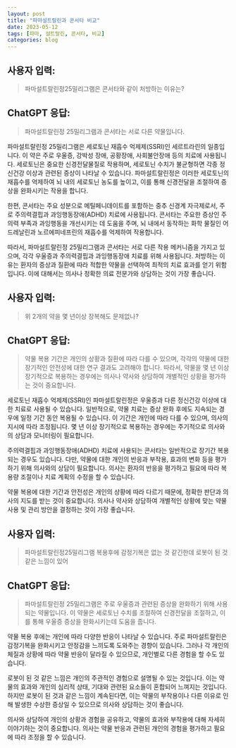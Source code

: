 ```yaml
---
layout: post
title: "파마설트랄린과 콘서타 비교"
date: 2023-05-12
tags: [파마, 설트랄린, 콘서타, 비교]
categories: blog
---
```


## 사용자 입력:
> 파마설트랄린정25밀리그램은 콘서타와 같이 처방하는 이유는?

## ChatGPT 응답:
> 파마설트랄린정 25밀리그램과 콘서타는 서로 다른 약물입니다. 

파마설트랄린정 25밀리그램은 세로토닌 재흡수 억제제(SSRI)인 세르트라린의 일종입니다. 이 약은 주로 우울증, 강박성 장애, 공황장애, 사회불안장애 등의 치료에 사용됩니다. 세로토닌은 중요한 신경전달물질로 작용하며, 세로토닌 수치가 불균형하면 각종 정신건강 이상과 관련된 증상이 나타날 수 있습니다. 파마설트랄린정은 이러한 세로토닌의 재흡수를 억제하여 뇌 내의 세로토닌 농도를 높이고, 이를 통해 신경전달을 조절하여 증상을 완화시키는 작용을 합니다.

한편, 콘서타는 주요 성분으로 메틸페니데이트를 포함하는 중추 신경계 자극제로서, 주로 주의력결핍과 과잉행동장애(ADHD) 치료에 사용됩니다. 콘서타는 주요한 증상인 주의력 부족과 과잉행동을 개선시키는 데 도움을 주며, 뇌 내에서 동작하는 화학 물질인 어드레날린과 노르에피네프린의 재흡수를 억제하여 작용합니다.

따라서, 파마설트랄린정 25밀리그램과 콘서타는 서로 다른 작용 메커니즘을 가지고 있으며, 각각 우울증과 주의력결핍과 과잉행동장애 치료를 위해 사용됩니다. 처방하는 이유는 환자의 증상과 질환에 따라 적합한 약물을 선택하여 최적의 치료 효과를 얻기 위함입니다. 이에 대해서는 의사나 정확한 의료 전문가와 상담하는 것이 가장 좋습니다.

## 사용자 입력:
> 위 2개의 약을 몇 년이상 장복해도 문제없나?

## ChatGPT 응답:
> 약물 복용 기간은 개인의 상황과 질환에 따라 다를 수 있으며, 각각의 약물에 대한 장기적인 안전성에 대한 연구 결과도 고려해야 합니다. 따라서, 약물을 몇 년 이상 장기적으로 복용하는 경우에는 의사나 약사와 상담하여 개별적인 상황을 평가하는 것이 중요합니다.

세로토닌 재흡수 억제제(SSRI)인 파마설트랄린정은 우울증과 다른 정신건강 이상에 대한 치료로 사용될 수 있습니다. 일반적으로, 약물 치료는 증상 완화 후에도 지속되는 경우에 일정 기간 동안 복용될 수 있습니다. 이 기간은 개인에 따라 다를 수 있으며, 의사의 지시에 따라 조정됩니다. 몇 년 이상 장기적으로 복용하는 경우에는 주기적으로 의사와의 상담과 모니터링이 필요합니다.

주의력결핍과 과잉행동장애(ADHD) 치료에 사용되는 콘서타는 일반적으로 장기간 복용되는 경우도 있습니다. 다만, 약물에 대한 개인의 반응과 부작용, 효과의 변화 등을 평가하기 위해 의사와의 상담이 필요합니다. 의사는 환자의 반응을 평가하고 필요에 따라 복용량 조절이나 치료 계획의 수정을 할 수 있습니다.

약물 복용에 대한 기간과 안전성은 개인의 상황에 따라 다르기 때문에, 정확한 판단과 의사의 지도를 받는 것이 중요합니다. 의사나 약사와 상담하여 개별적인 상황에 맞는 약물 사용 및 관리 방안을 결정하는 것이 가장 좋습니다.

## 사용자 입력:
> 파마설트랄린정25밀리그램 복용후에 감정기복은 없는 것 같긴한데 로봇이 된 것 같은 느낌이 있어

## ChatGPT 응답:
> 파마설트랄린정 25밀리그램은 주로 우울증과 관련된 증상을 완화하기 위해 사용되는 약물입니다. 이 약물은 세로토닌 수치를 조절하여 신경전달을 조절하고, 이를 통해 우울증 증상을 완화시키는데 도움을 줍니다.

약물 복용 후에는 개인에 따라 다양한 반응이 나타날 수 있습니다. 주로 파마설트랄린은 감정기복을 완화시키고 안정감을 느끼도록 도와주는 경향이 있습니다. 그러나 각 개인의 체질과 상황에 따라 약물 반응이 달라질 수 있으므로, 개인별로 다른 경험을 할 수도 있습니다.

로봇이 된 것 같은 느낌은 개인의 주관적인 경험으로 설명될 수 있는 것입니다. 이는 약물의 효과와 개인의 심리적 상태, 기대와 관련된 요소들이 혼합되어 느껴지는 것입니다. 하지만 로봇이 된 것과 같은 느낌이 계속된다면, 이는 약물의 부작용이나 다른 이유로 인해 발생한 수상한 증상일 수 있으므로 의사와 상담하는 것이 좋습니다.

의사와 상담하여 개인의 상황과 경험을 공유하고, 약물의 효과와 부작용에 대해 자세히 이야기하는 것이 중요합니다. 의사는 약물 반응과 관련된 개인의 경험을 평가하고 필요에 따라 조정을 할 수 있습니다.

